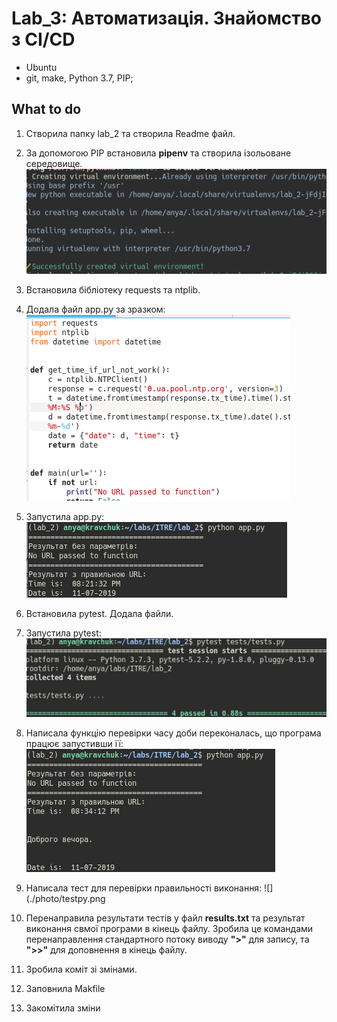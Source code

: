 # Lab_3: Автоматизація. Знайомство з CI/CD

* Ubuntu
* git, make, Python 3.7, PIP;

## What to do

1. Створила папку lab_2 та створила Readme файл.

2. За допомогою PIP встановила __pipenv__ та створила ізольоване середовище. ![pipenv](./photo/pipenv.png)

3. Встановила бібліотеку requests та ntplib.

4. Додала файл app.py за зразком: ![](./photo/apppy.png)

5. Запустила app.py: ![](./photo/apprun.png)

6. Встановила pytest. Додала файли.

7. Запустила pytest: ![](./photo/pytestrun.png)

8. Написала функцію перевірки часу доби переконалась, що програма працює запустивши її: ![](./photo/app_vremja.png)

9. Написала тест для перевірки правильності виконання: ![](./photo/testpy.png


10. Перенаправила результати тестів у файл __results.txt__ та результат виконання свмої програми в кінець файлу. Зробила це командами перенаправлення стандартного потоку виводу __">"__ для запису, та __">>"__ для доповнення в кінець файлу.

11. Зробила коміт зі змінами.

12. Заповнила Makfile

13. Закомітила зміни
